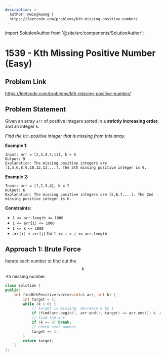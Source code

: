 ```yaml
---
description: >-
  Author: @wingkwong |
  https://leetcode.com/problems/kth-missing-positive-number/
---
```


import SolutionAuthor from '@site/src/components/SolutionAuthor';

# 1539 - Kth Missing Positive Number (Easy)

## Problem Link

https://leetcode.com/problems/kth-missing-positive-number/

## Problem Statement

Given an array `arr` of positive integers sorted in a **strictly increasing order**, and an integer `k`.

_Find the_ `kth` _positive integer that is missing from this array._

**Example 1:**

```
Input: arr = [2,3,4,7,11], k = 5
Output: 9
Explanation: The missing positive integers are [1,5,6,8,9,10,12,13,...]. The 5th missing positive integer is 9.
```

**Example 2:**

```
Input: arr = [1,2,3,4], k = 2
Output: 6
Explanation: The missing positive integers are [5,6,7,...]. The 2nd missing positive integer is 6.
```

**Constraints:**

* `1 <= arr.length <= 1000`
* `1 <= arr[i] <= 1000`
* `1 <= k <= 1000`
* `arr[i] < arr[j]` for `1 <= i < j <= arr.length`

## Approach 1: Brute Force

Iterate each number to find out the $$k$$-th missing number.

<SolutionAuthor name="@wingkwong"/>

```cpp
class Solution {
public:
    int findKthPositive(vector<int>& arr, int k) {
        int target = 1;
        while (k > 0) {
            // target is missing. decrease k by 1
            if (find(arr.begin(), arr.end(), target) == arr.end()) k -= 1;
            // find the ans
            if (k == 0) break;
            // check next number
            target += 1;
        }
        return target;
    }
};
```
